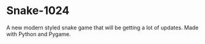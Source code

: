 
# Snake-1024
A new modern styled snake game that will be getting a lot of updates. Made with Python and Pygame.
